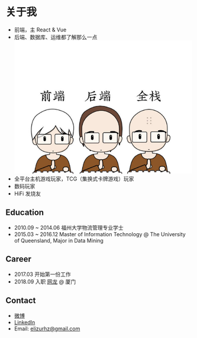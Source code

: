 # 关于我

- 前端，主 React & Vue
- 后端、数据库、运维都了解那么一点
![full-stack](./static/img_3431.jpg)
- 全平台主机游戏玩家，TCG（集换式卡牌游戏）玩家
- 数码玩家
- HiFi 发烧友

## Education

- 2010.09 ~ 2014.06 福州大学物流管理专业学士
- 2015.03 ~ 2016.12 Master of Information Technology @ The University of Queensland, Major in Data Mining

## Career

- 2017.03 开始第一份工作
- 2018.09 入职 [网龙](http://www.nd.com.cn) @ 厦门

## Contact
- [微博](https://weibo.com/1955273297)
- [LinkedIn](https://www.linkedin.com/in/%E7%9A%93%E6%B3%BD-%E5%BE%90-88877090/)
- Email: elizurhz@gmail.com
